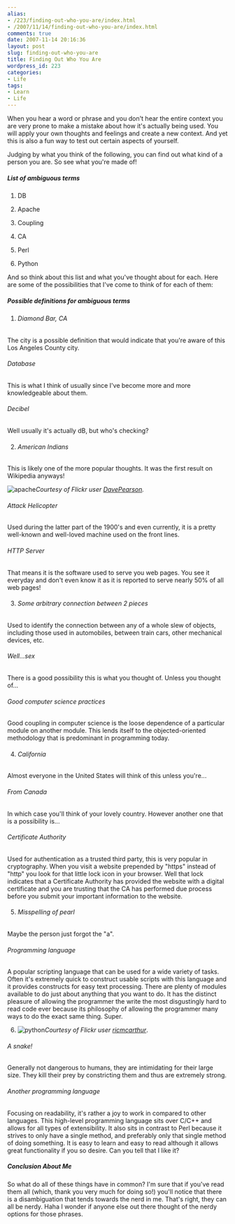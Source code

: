 ```yaml
---
alias:
- /223/finding-out-who-you-are/index.html
- /2007/11/14/finding-out-who-you-are/index.html
comments: true
date: 2007-11-14 20:16:36
layout: post
slug: finding-out-who-you-are
title: Finding Out Who You Are
wordpress_id: 223
categories:
- Life
tags:
- Learn
- Life
---
```


When you hear a word or phrase and you don't hear the entire context you are very prone to make a mistake about how it's actually being used.  You will apply your own thoughts and feelings and create a new context.  And yet this is also a fun way to test out certain aspects of yourself.

Judging by what you think of the following, you can find out what kind of a person you are.  So see what you're made of!



##### List of ambiguous terms






  1. DB


  2. Apache


  3. Coupling


  4. CA


  5. Perl


  6. Python



And so think about this list and what you've thought about for each.  Here are some of the possibilities that I've come to think of for each of them:



##### Possible definitions for ambiguous terms






  1. ###### Diamond Bar, CA


The city is a possible definition that would indicate that you're aware of this Los Angeles County city.


###### Database


This is what I think of usually since I've become more and more knowledgeable about them.


###### Decibel


Well usually it's actually dB, but who's checking?


  2. ###### American Indians


This is likely one of the more popular thoughts.  It was the first result on Wikipedia anyways!


![apache](http://farm3.static.flickr.com/2142/2021230227_8506d4aac2_o.jpg)_Courtesy of Flickr user [DavePearson](http://flickr.com/photos/davepearson/)._

###### Attack Helicopter


Used during the latter part of the 1900's and even currently, it is a pretty well-known and well-loved machine used on the front lines.


###### HTTP Server


That means it is the software used to serve you web pages.  You see it everyday and don't even know it as it is reported to serve nearly 50% of all web pages!


  3. ###### Some arbitrary connection between 2 pieces


Used to identify the connection between any of a whole slew of objects, including those used in automobiles, between train cars, other mechanical devices, etc.


###### Well...sex


There is a good possibility this is what you thought of.  Unless you thought of...


###### Good computer science practices


Good coupling in computer science is the loose dependence of a particular module on another module.  This lends itself to the objected-oriented methodology that is predominant in programming today.


  4. ###### California


Almost everyone in the United States will think of this unless you're...


###### From Canada


In which case you'll think of your lovely country.  However another one that is a possibility is...


###### Certificate Authority


Used for authentication as a trusted third party, this is very popular in cryptography.  When you visit a website prepended by "https" instead of "http" you look for that little lock icon in your browser.  Well that lock indicates that a Certificate Authority has provided the website with a digital certificate and you are trusting that the CA has performed due process before you submit your important information to the website.


  5. ###### Misspelling of pearl


Maybe the person just forgot the "a".


###### Programming language


A popular scripting language that can be used for a wide variety of tasks.  Often it's extremely quick to construct usable scripts with this language and it provides constructs for easy text processing.  There are plenty of modules available to do just about anything that you want to do.  It has the distinct pleasure of allowing the programmer the write the most disgustingly hard to read code ever because its philosophy of allowing the programmer many ways to do the exact same thing.  Super.


  6. ![python](http://farm3.static.flickr.com/2263/2021230425_7b5838d1d2_o.jpg)_Courtesy of Flickr user [ricmcarthur](http://flickr.com/photos/ricmcarthur/)_.

###### A snake!


Generally not dangerous to humans, they are intimidating for their large size.  They kill their prey by constricting them and thus are extremely strong.


###### Another programming language


Focusing on readability, it's rather a joy to work in compared to other languages.  This high-level programming language sits over C/C++ and allows for all types of extensibility.  It also sits in contrast to Perl because it strives to only have a single method, and preferably only that single method of doing something.  It is easy to learn and easy to read although it allows great functionality if you so desire.  Can you tell that I like it?




##### Conclusion About Me


So what do all of these things have in common?  I'm sure that if you've read them all (which, thank you very much for doing so!) you'll notice that there is a disambiguation that tends towards the nerd in me.  That's right, they can all be nerdy.  Haha I wonder if anyone else out there thought of the nerdy options for those phrases.
